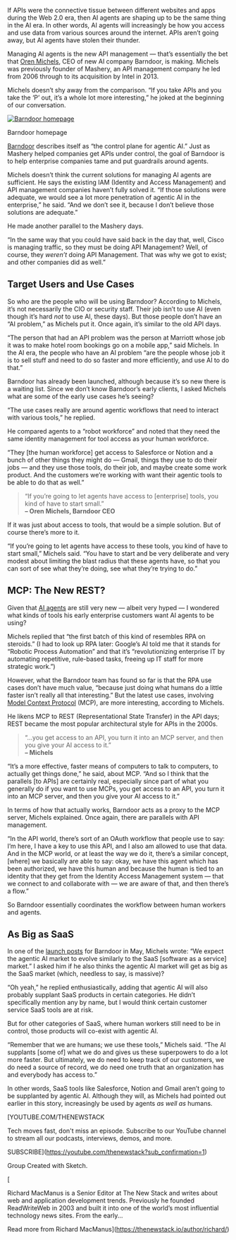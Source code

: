 If APIs were the connective tissue between different websites and apps during the Web 2.0 era, then AI agents are shaping up to be the same thing in the AI era. In other words, AI agents will increasingly be how you access and use data from various sources around the internet. APIs aren’t going away, but AI agents have stolen their thunder.

Managing AI agents is the new API management — that’s essentially the bet that [Oren Michels](https://www.linkedin.com/in/omichels/), CEO of new AI company Barndoor, is making. Michels was previously founder of Mashery, an API management company he led from 2006 through to its acquisition by Intel in 2013.

Michels doesn’t shy away from the comparison. “If you take APIs and you take the ‘P’ out, it’s a whole lot more interesting,” he joked at the beginning of our conversation.

[![Barndoor homepage](https://cdn.thenewstack.io/media/2025/08/7066d934-barndoor-homepage-aug2025.png)](https://cdn.thenewstack.io/media/2025/08/7066d934-barndoor-homepage-aug2025.png)

Barndoor homepage

[Barndoor](https://barndoor.ai/) describes itself as “the control plane for agentic AI.” Just as Mashery helped companies get APIs under control, the goal of Barndoor is to help enterprise companies tame and put guardrails around agents.

Michels doesn’t think the current solutions for managing AI agents are sufficient. He says the existing IAM (Identity and Access Management) and API management companies haven’t fully solved it. “If those solutions were adequate, we would see a lot more penetration of agentic AI in the enterprise,” he said. “And we don’t see it, because I don’t believe those solutions are adequate.”

He made another parallel to the Mashery days.

“In the same way that you could have said back in the day that, well, Cisco is managing traffic, so they must be doing API Management? Well, of course, they *weren’t* doing API Management. That was why we got to exist; and other companies did as well.”

## Target Users and Use Cases

So who are the people who will be using Barndoor? According to Michels, it’s not necessarily the CIO or security staff. Their job isn’t to use AI (even though it’s hard *not* to use AI, these days). But those people don’t have an “AI problem,” as Michels put it. Once again, it’s similar to the old API days.

“The person that had an API problem was the person at Marriott whose job it was to make hotel room bookings go on a mobile app,” said Michels. In the AI era, the people who have an AI problem “are the people whose job it is to sell stuff and need to do so faster and more efficiently, and use AI to do that.”

Barndoor has already been launched, although because it’s so new there is a waiting list. Since we don’t know Barndoor’s early clients, I asked Michels what are some of the early use cases he’s seeing?

“The use cases really are around agentic workflows that need to interact with various tools,” he replied.

He compared agents to a “robot workforce” and noted that they need the same identity management for tool access as your human workforce.

“They [the human workforce] get access to Salesforce or Notion and a bunch of other things they might do — Gmail, things they use to do their jobs — and they use those tools, do their job, and maybe create some work product. And the customers we’re working with want their agentic tools to be able to do that as well.”

> “If you’re going to let agents have access to [enterprise] tools, you kind of have to start small.”  
> **– Oren Michels, Barndoor CEO**

If it was just about access to tools, that would be a simple solution. But of course there’s more to it.

“If you’re going to let agents have access to these tools, you kind of have to start small,” Michels said. “You have to start and be very deliberate and very modest about limiting the blast radius that these agents have, so that you can sort of see what they’re doing, see what they’re trying to do.”

## MCP: The New REST?

Given that [AI agents](https://thenewstack.io/ai-agents-a-comprehensive-introduction-for-developers/) are still very new — albeit very hyped — I wondered what kinds of tools his early enterprise customers want AI agents to be using?

Michels replied that “the first batch of this kind of resembles RPA on steroids.” (I had to look up RPA later: Google’s AI told me that it stands for “Robotic Process Automation” and that it’s “revolutionizing enterprise IT by automating repetitive, rule-based tasks, freeing up IT staff for more strategic work.”)

However, what the Barndoor team has found so far is that the RPA use cases don’t have much value, “because just doing what humans do a little faster isn’t really all that interesting.” But the latest use cases, involving [Model Context Protocol](https://thenewstack.io/mcp-the-missing-link-between-ai-agents-and-apis/) (MCP), are more interesting, according to Michels.

He likens MCP to REST (Representational State Transfer) in the API days; REST became the most popular architectural style for APIs in the 2000s.

> “…you get access to an API, you turn it into an MCP server, and then you give your AI access to it.”  
> **– Michels**

“It’s a more effective, faster means of computers to talk to computers, to actually get things done,” he said, about MCP. “And so I think that the parallels [to APIs] are certainly real, especially since part of what you generally do if you want to use MCPs, you get access to an API, you turn it into an MCP server, and then you give your AI access to it.”

In terms of how that actually works, Barndoor acts as a proxy to the MCP server, Michels explained. Once again, there are parallels with API management.

“In the API world, there’s sort of an OAuth workflow that people use to say: I’m here, I have a key to use this API, and I also am allowed to use that data. And in the MCP world, or at least the way we do it, there’s a similar concept, [where] we basically are able to say: okay, we have this agent which has been authorized, we have this human and because the human is tied to an identity that they get from the Identity Access Management system — that we connect to and collaborate with — we are aware of that, and then there’s a flow.”

So Barndoor essentially coordinates the workflow between human workers and agents.

## As Big as SaaS

In one of the [launch posts](https://barndoor.ai/ai-sprawl-competitive-advantage/) for Barndoor in May, Michels wrote: “We expect the agentic AI market to evolve similarly to the SaaS [software as a service] market.” I asked him if he also thinks the agentic AI market will get as big as the SaaS market (which, needless to say, is massive)?

“Oh yeah,” he replied enthusiastically, adding that agentic AI will also probably supplant SaaS products in certain categories. He didn’t specifically mention any by name, but I would think certain customer service SaaS tools are at risk.

But for other categories of SaaS, where human workers still need to be in control, those products will co-exist with agentic AI.

“Remember that we are humans; we use these tools,” Michels said. “The AI supplants [some of] what we do and gives us these superpowers to do a lot more faster. But ultimately, we do need to keep track of our customers, we do need a source of record, we do need one truth that an organization has and everybody has access to.”

In other words, SaaS tools like Salesforce, Notion and Gmail aren’t going to be supplanted by agentic AI. Although they will, as Michels had pointed out earlier in this story, increasingly be used by agents *as well as* humans.

[YOUTUBE.COM/THENEWSTACK

Tech moves fast, don't miss an episode. Subscribe to our YouTube
channel to stream all our podcasts, interviews, demos, and more.

SUBSCRIBE](https://youtube.com/thenewstack?sub_confirmation=1)

Group
Created with Sketch.

[![]()

Richard MacManus is a Senior Editor at The New Stack and writes about web and application development trends. Previously he founded ReadWriteWeb in 2003 and built it into one of the world’s most influential technology news sites. From the early...

Read more from Richard MacManus](https://thenewstack.io/author/richard/)